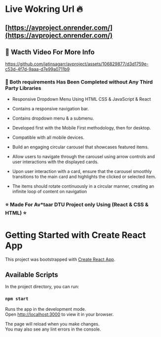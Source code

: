 # Live Wokring Url 🔥
## [https://avproject.onrender.com/](https://avproject.onrender.com/)



## 🎥 Wacth Video For More Info 
https://github.com/jatinsagarr/avproject/assets/106829877/d3d1759e-c53d-4f7d-9aaa-d7e99a0711b9


### 📝 Both requirements Has Been Completed without Any Third Party Libraries
- Responsive Dropdown Menu Using HTML CSS & JavaScript & React
- Contains a responsive navigation bar.
- Contains dropdown menu & a submenu.
- Developed first with the Mobile First methodology, then for desktop.
- Compatible with all mobile devices.

- Build an engaging circular carousel that showcases featured items.
- Allow users to navigate through the carousel using arrow controls and user interactions
  with the displayed cards.
- Upon user interaction with a card, ensure that the carousel smoothly transitions to the
  main card and highlights the clicked or selected item.
- The items should rotate continuously in a circular manner, creating an infinite loop of
  content on navigation
 
### ⭐ Made For Av*taar DTU Project only Using (React & CSS & HTML) ⭐

# Getting Started with Create React App

This project was bootstrapped with [Create React App](https://github.com/facebook/create-react-app).

## Available Scripts

In the project directory, you can run:

### `npm start`

Runs the app in the development mode.\
Open [http://localhost:3000](http://localhost:3000) to view it in your browser.

The page will reload when you make changes.\
You may also see any lint errors in the console.
